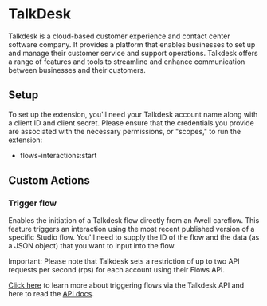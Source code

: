 # TalkDesk

Talkdesk is a cloud-based customer experience and contact center software company. It provides a platform that enables businesses to set up and manage their customer service and support operations. Talkdesk offers a range of features and tools to streamline and enhance communication between businesses and their customers.

## Setup

To set up the extension, you'll need your Talkdesk account name along with a client ID and client secret. Please ensure that the credentials you provide are associated with the necessary permissions, or "scopes," to run the extension:

- flows-interactions:start

## Custom Actions

### Trigger flow

Enables the initiation of a Talkdesk flow directly from an Awell careflow. This feature triggers an interaction using the most recent published version of a specific Studio flow. You'll need to supply the ID of the flow and the data (as a JSON object) that you want to input into the flow.

Important: Please note that Talkdesk sets a restriction of up to two API requests per second (rps) for each account using their Flows API.

[Click here](https://studio.talkdesk.com/docs/sending-notifications-to-contacts-via-api-request) to learn more about triggering flows via the Talkdesk API and here to read the [API docs](https://docs.talkdesk.com/reference/flows-api-ref).
